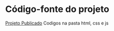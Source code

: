 # Código-fonte do projeto


[Projeto Publicado](https://527b50d4-f0e1-4301-b2be-4267d25ca247-00-329j20waypr1g.worf.replit.dev/)
Codigos na pasta html, css e js

